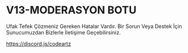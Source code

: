 # V13-MODERASYON BOTU

Ufak Tefek Çözmeniz Gereken Hatalar Vardır. Bir Sorun Veya Destek İçin Sunucumuzdan Bizlerle İletişime Geçebilirsiniz.

https://discord.js/codeartz
